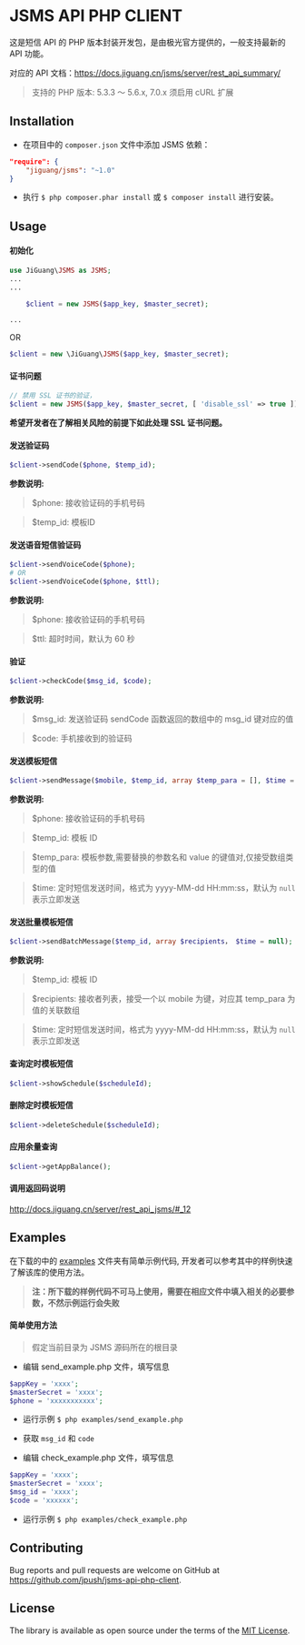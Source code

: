 # JSMS API PHP CLIENT

这是短信 API 的 PHP 版本封装开发包，是由极光官方提供的，一般支持最新的 API 功能。

对应的 API 文档：https://docs.jiguang.cn/jsms/server/rest_api_summary/

> 支持的 PHP 版本: 5.3.3 ～ 5.6.x, 7.0.x
> 须启用 cURL 扩展

## Installation

- 在项目中的 `composer.json` 文件中添加 JSMS 依赖：

```json
"require": {
    "jiguang/jsms": "~1.0"
}
```

- 执行 `$ php composer.phar install` 或 `$ composer install` 进行安装。

## Usage

#### 初始化

```php
use JiGuang\JSMS as JSMS;
...
...

    $client = new JSMS($app_key, $master_secret);

...
```

OR

```php
$client = new \JiGuang\JSMS($app_key, $master_secret);
```

#### 证书问题

```php
// 禁用 SSL 证书的验证，
$client = new JSMS($app_key, $master_secret, [ 'disable_ssl' => true ]);
```

**希望开发者在了解相关风险的前提下如此处理 SSL 证书问题。**

#### 发送验证码

```php
$client->sendCode($phone, $temp_id);
```

**参数说明:**

> $phone: 接收验证码的手机号码

> $temp_id: 模板ID

#### 发送语音短信验证码

```php
$client->sendVoiceCode($phone);
# OR
$client->sendVoiceCode($phone, $ttl);
```

**参数说明:**

> $phone: 接收验证码的手机号码

> $ttl: 超时时间，默认为 60 秒

#### 验证

```php
$client->checkCode($msg_id, $code);
```

**参数说明:**

> $msg_id: 发送验证码 sendCode 函数返回的数组中的 msg_id 键对应的值

> $code: 手机接收到的验证码

#### 发送模板短信

```php
$client->sendMessage($mobile, $temp_id, array $temp_para = [], $time = null);
```

**参数说明:**

> $phone: 接收验证码的手机号码

> $temp_id: 模板 ID

> $temp_para: 模板参数,需要替换的参数名和 value 的键值对,仅接受数组类型的值

> $time: 定时短信发送时间，格式为 yyyy-MM-dd HH:mm:ss，默认为 `null` 表示立即发送

#### 发送批量模板短信

```php
$client->sendBatchMessage($temp_id, array $recipients， $time = null);
```

**参数说明:**

> $temp_id: 模板 ID

> $recipients: 接收者列表，接受一个以 mobile 为键，对应其 temp_para 为值的关联数组

> $time: 定时短信发送时间，格式为 yyyy-MM-dd HH:mm:ss，默认为 `null` 表示立即发送

#### 查询定时模板短信

```php
$client->showSchedule($scheduleId);
```

#### 删除定时模板短信

```php
$client->deleteSchedule($scheduleId);
```

#### 应用余量查询

```php
$client->getAppBalance();
```

#### 调用返回码说明

http://docs.jiguang.cn/server/rest_api_jsms/#_12

## Examples

在下载的中的 [examples](https://github.com/jpush/jsms-api-php-client/tree/master/examples) 文件夹有简单示例代码, 开发者可以参考其中的样例快速了解该库的使用方法。

> **注：所下载的样例代码不可马上使用，需要在相应文件中填入相关的必要参数，不然示例运行会失败**

#### 简单使用方法

> 假定当前目录为 JSMS 源码所在的根目录

- 编辑 send_example.php 文件，填写信息

```php
$appKey = 'xxxx';
$masterSecret = 'xxxx';
$phone = 'xxxxxxxxxxx';
```

- 运行示例 `$ php examples/send_example.php`

- 获取 `msg_id` 和 `code`

- 编辑 check_example.php 文件，填写信息

```php
$appKey = 'xxxx';
$masterSecret = 'xxxx';
$msg_id = 'xxxx';
$code = 'xxxxxx';
```
- 运行示例 `$ php examples/check_example.php`

## Contributing

Bug reports and pull requests are welcome on GitHub at https://github.com/jpush/jsms-api-php-client.

## License

The library is available as open source under the terms of the [MIT License](http://opensource.org/licenses/MIT).
